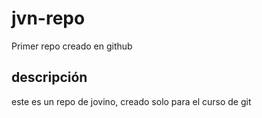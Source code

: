 # jvn-repo
Primer repo creado en github

## descripción 
este es un repo de jovino, creado solo para el curso de git
